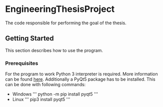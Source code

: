# EngineeringThesisProject
The code responsible for performing the goal of the thesis.
## Getting Started
This section describes how to use the program.
### Prerequisites
For the program to work Python 3 interpreter is required. More information can be found [here](https://www.python.org/about/).
Additionally a PyQt5 package has to be installed. This can be done with following commands:
* Windows
'''
python -m pip install pyqt5
'''
* Linux 
'''
pip3 install pyqt5
'''


